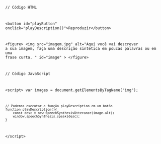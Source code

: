 <Code language='html'>

// Código HTML

&lt;button id="playButton" onclick="playDescription()"&gt;Reproduzir&lt;/button&gt;

&lt;figure&gt;
    &lt;img
        src="imagem.jpg"
        alt="Aqui você vai descrever a sua imagem, faça uma descrição sintética 
        em poucas palavras ou em uma frase curta. "
        id="image"
    &gt;
&lt;/figure&gt;

// Código JavaScript

&lt;script&gt;
    var images = document.getElementsByTagName("img");

    // Podemos executar a função playDescription em um botão
    function playDescription(){
        const desc = new SpeechSynthesisUtterance(image.alt);
        window.speechSynthesis.speak(desc);
    }
&lt;/script&gt;
</Code>